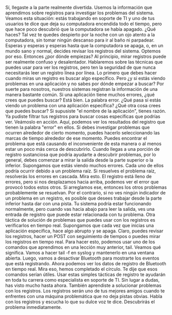 Sí, llegaste a la parte realmente divertida. Usemos la información que aprendimos sobre registros para investigar los problemas del sistema. Veamos esta situación: estás trabajando en soporte de TI y uno de tus usuarios te dice que deja su computadora encendida todo el tiempo, pero que hace poco descubrió que la computadora se había apagado. ¿Qué haces? Tal vez te quedes despierto por la noche con un ojo atento a la computadora, sin tomar ningún descanso para ir al baño ni parpadear. Esperas y esperas y esperas hasta que la computadora se apaga, o, en un mundo sano y normal, decides revisar los registros del sistema. Optemos por eso. Entonces ¿por dónde empiezas? Al principio, mirar registros puede ser realmente confuso y desalentador. Hablaremos sobre las técnicas que puedes usar para ver los registros, pero ten la seguridad de que nunca necesitarás leer un registro línea por línea. Lo primero que debes hacer cuando miras un registro es buscar algo específico. Pero ¿y si estás viendo problemas en una aplicación y no sabes por dónde empezar a buscar? Por suerte para nosotros, nuestros sistemas registran la información de una manera bastante común. Si una aplicación tiene muchos errores, ¿qué crees que puedes buscar? Está bien. La palabra error. ¿Qué pasa si estás viendo un problema con una aplicación específica? ¿Qué otra cosa crees que puedes buscar? Si supusiste "el nombre de la aplicación", tienes razón. Ya pudiste filtrar tus registros para buscar cosas específicas que podrías ver. Veámoslo en acción. Aquí, podemos ver los resultados del registro que tienen la palabra "error" en ellos. Si debes investigar problemas que ocurren alrededor de cierto momento, puedes hacerlo seleccionando las marcas de tiempo alrededor de ese momento. Puedes encontrar el problema que está causando el inconveniente de esta manera o al menos estar un poco más cerca de descubrirlo. Cuando llegas a una porción de registro sustanciosa que podría ayudarte a descubrir problemas, por lo general, debes comenzar a mirar la salida desde la parte superior o la inferior. Supongamos que estás viendo muchos errores. Cada uno de ellos podría ocurrir debido a un problema raíz. Si resuelves el problema raíz, resolverás los errores en cascada. Mira esto. El registro está lleno de errores, pero si nos desplazamos hacia arriba, podemos ver el error que provocó todos estos otros. Si arreglamos ese, entonces los otros problemas probablemente se resuelvan. Por el contrario, si no ves ningún indicador de un problema en un registro, es posible que desees trabajar desde la parte inferior hasta dar con una pista. Tu sistema podría estar funcionando normalmente, pero cuando vas hacia abajo para leer la salida, ves una entrada de registro que puede estar relacionada con tu problema. Otra táctica de solución de problemas que puedes usar con los registros es verificarlos en tiempo real. Supongamos que cada vez que inicias una aplicación específica, hace algo abrupto y se apaga. Claro, puedes revisar los registros, hacer un POST con seguimiento de tiempos o puedes mirar los registros en tiempo real. Para hacer esto, podemos usar uno de los comandos que aprendimos en una lección muy anterior, tail. Veamos qué significa. Vamos a hacer tail -f en syslog y mantenerlo en una ventana abierta. Luego, vamos a desactivar Bluetooth para mostrarte los eventos que está registrando. Ahora podemos ver los datos de registro de Bluetooth en tiempo real. Mira eso, hemos completado el círculo. Te dije que esos comandos serían útiles. Usar estas simples tácticas de registro te ayudarán en toda tu carrera como especialista en soporte de TI. Sin lugar a dudas, has visto mucho hasta ahora. También aprendiste a solucionar problemas con los registros. Los registros serán uno de tus mejores amigos cuando te enfrentes con una máquina problemática que no deja pistas obvias. Habla con los registros y escucha lo que su dulce voz te dice. Descubrirás el problema inmediatamente.